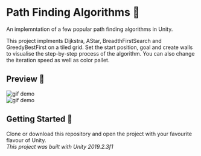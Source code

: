 # Path Finding Algorithms :runner:
An implemntation of a few popular path finding algorithms in Unity.

This project implments Dijkstra, AStar, BreadthFirstSearch and GreedyBestFirst on a tiled grid. Set the start position, goal and create walls to visualise the step-by-step process of the algorithm. You can also change the iteration speed as well as color pallet.

## Preview :eyes:
![gif demo](https://i.imgur.com/MI87H0s.gif)  
![gif demo](https://i.imgur.com/3McGD2s.gif)  

## Getting Started :page_with_curl:
Clone or download this repository and open the project with your favourite flavour of Unity.  
_This project was built with Unity 2019.2.3f1_
